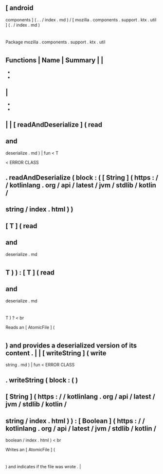 [
android
-
components
]
(
.
.
/
index
.
md
)
/
[
mozilla
.
components
.
support
.
ktx
.
util
]
(
.
/
index
.
md
)
#
#
Package
mozilla
.
components
.
support
.
ktx
.
util
#
#
#
Functions
|
Name
|
Summary
|
|
-
-
-
|
-
-
-
|
|
[
readAndDeserialize
]
(
read
-
and
-
deserialize
.
md
)
|
fun
<
T
>
<
ERROR
CLASS
>
.
readAndDeserialize
(
block
:
(
[
String
]
(
https
:
/
/
kotlinlang
.
org
/
api
/
latest
/
jvm
/
stdlib
/
kotlin
/
-
string
/
index
.
html
)
)
-
>
[
T
]
(
read
-
and
-
deserialize
.
md
#
T
)
)
:
[
T
]
(
read
-
and
-
deserialize
.
md
#
T
)
?
<
br
>
Reads
an
[
AtomicFile
]
(
#
)
and
provides
a
deserialized
version
of
its
content
.
|
|
[
writeString
]
(
write
-
string
.
md
)
|
fun
<
ERROR
CLASS
>
.
writeString
(
block
:
(
)
-
>
[
String
]
(
https
:
/
/
kotlinlang
.
org
/
api
/
latest
/
jvm
/
stdlib
/
kotlin
/
-
string
/
index
.
html
)
)
:
[
Boolean
]
(
https
:
/
/
kotlinlang
.
org
/
api
/
latest
/
jvm
/
stdlib
/
kotlin
/
-
boolean
/
index
.
html
)
<
br
>
Writes
an
[
AtomicFile
]
(
#
)
and
indicates
if
the
file
was
wrote
.
|
